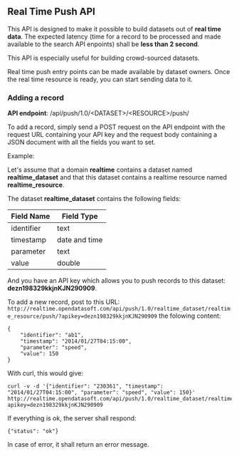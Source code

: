 ## Real Time Push API

This API is designed to make it possible to build datasets out of **real time data**. The expected latency (time for a record to be processed and made available to the search API enpoints) shall be **less than 2 second**.

This API is especially useful for building crowd-sourced datasets.

Real time push entry points can be made available by dataset owners. Once the real time resource is ready, you can start sending data to it.

### Adding a record

**API endpoint**: /api/push/1.0/&lt;DATASET&gt;/&lt;RESOURCE&gt;/push/

To add a record, simply send a POST request on the API endpoint with the request URL containing your API key and the request body containing a JSON document with all the fields you want to set.

Example:

Let's assume that a domain **realtime** contains a dataset named **realtime_dataset** and that this dataset contains a realtime resource named **realtime_resource**. 

The dataset **realtime_dataset** contains the following fields:

Field Name | Field Type
---------- | ----------
identifier | text
timestamp | date and time
parameter | text
value | double

And you have an API key which allows you to push records to this dataset: **dezn198329kkjnKJN290909**.

To add a new record, post to this URL: `http://realtime.opendatasoft.com/api/push/1.0/realtime_dataset/realtime_resource/push/?apikey=dezn198329kkjnKJN290909` the folowing content:

    {
    	"identifier": "ab1",
    	"timestamp": "2014/01/27T04:15:00",
    	"parameter": "speed",
    	"value": 150
    }

With curl, this would give:

    curl -v -d '{"identifier": "230361", "timestamp": "2014/01/27T04:15:00", "parameter": "speed", "value": 150}' http://realtime.opendatasoft.com/api/push/1.0/realtime_dataset/realtime_resource/push/?apikey=dezn198329kkjnKJN290909
    
If everything is ok, the server shall respond:

    {"status": "ok"}
    
In case of error, it shall return an error message.

